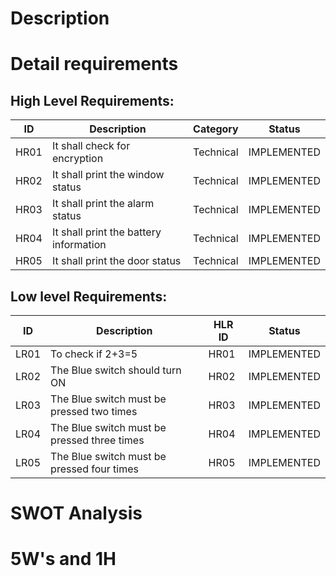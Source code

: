 # Description

# Detail requirements
## High Level Requirements:
| ID | Description | Category | Status |
| --- | --- | --- | --- |
| HR01 |It shall check for encryption  | Technical | IMPLEMENTED  |
| HR02 | It shall print the window status | Technical |  IMPLEMENTED |
| HR03 | It shall print the alarm status | Technical |  IMPLEMENTED |
| HR04 | It shall print the battery information | Technical | IMPLEMENTED  |
| HR05 | It shall print the door status | Technical | IMPLEMENTED  |

## Low level Requirements:
| ID | Description | HLR ID | Status |
| --- | --- | --- | --- |
| LR01 | To check if 2+3=5 | HR01  | IMPLEMENTED  |
| LR02 | The Blue switch should turn ON | HR02 |  IMPLEMENTED |
| LR03 | The Blue switch must be pressed two times  | HR03 |  IMPLEMENTED |
| LR04 | The Blue switch must be pressed three times | HR04 | IMPLEMENTED  |
| LR05 | The Blue switch must be pressed four times | HR05 | IMPLEMENTED  |

# SWOT Analysis

# 5W's and 1H
